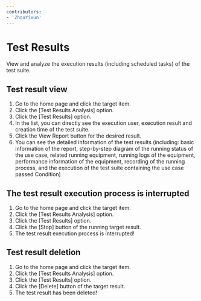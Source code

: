 ```yaml
---
contributors:
- 'ZhouYixun'
---
```


# Test Results
View and analyze the execution results (including scheduled tasks) of the test suite.

## Test result view

1. Go to the home page and click the target item.
2. Click the [Test Results Analysis] option.
3. Click the [Test Results] option.
4. In the list, you can directly see the execution user, execution result and creation time of the test suite.
5. Click the View Report button for the desired result.
6. You can see the detailed information of the test results (including: basic information of the report, step-by-step diagram of the running status of the use case, related running equipment, running logs of the equipment, performance information of the equipment, recording of the running process, and the execution of the test suite containing the use case passed Condition)

## The test result execution process is interrupted

1. Go to the home page and click the target item.
2. Click the [Test Results Analysis] option.
3. Click the [Test Results] option.
4. Click the [Stop] button of the running target result.
5. The test result execution process is interrupted!

## Test result deletion

1. Go to the home page and click the target item.
2. Click the [Test Results Analysis] option.
3. Click the [Test Results] option.
4. Click the [Delete] button of the target result.
5. The test result has been deleted!
